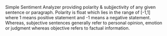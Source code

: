 Simple Sentiment Analyzer providing polarity & subjjectivity of any given sentence or paragraph. 
Polarity is float which lies in the range of [-1,1] where 1 means positive statement and -1 means a negative statement. 
Whereas, subjective sentences generally refer to personal opinion, emotion or judgment whereas objective refers to factual information.
